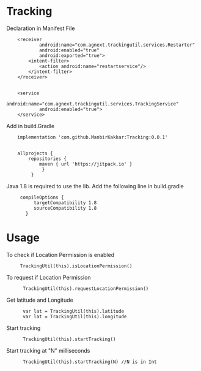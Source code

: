 # Tracking

Declaration in Manifest File

        <receiver
                android:name="com.agnext.trackingutil.services.Restarter"
                android:enabled="true"
                android:exported="true">
            <intent-filter>
                <action android:name="restartservice"/>
            </intent-filter>
        </receiver>
        
       
        <service
                android:name="com.agnext.trackingutil.services.TrackingService"
                android:enabled="true">
        </service>


Add in build.Gradle

        implementation 'com.github.ManbirKakkar:Tracking:0.0.1'


        allprojects {
            repositories {
                maven { url 'https://jitpack.io' }
                 }
             }
             
             
Java 1.8 is required to use the lib. Add the following line in build.gradle
             
         compileOptions {
              targetCompatibility 1.8
              sourceCompatibility 1.8
           }


# Usage

To check if Location Permission is enabled

         TrackingUtil(this).isLocationPermission()

To request if Location Permission

          TrackingUtil(this).requestLocationPermission()

Get latitude and Longitude

          var lat = TrackingUtil(this).latitude
          var lat = TrackingUtil(this).longitude
            
Start tracking

          TrackingUtil(this).startTracking()
          
Start tracking at "N" milliseconds
          
          TrackingUtil(this).startTracking(N) //N is in Int
          